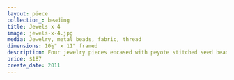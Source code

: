 ```yaml
---
layout: piece
collection_: beading
title: Jewels x 4
image: jewels-x-4.jpg
media: Jewelry, metal beads, fabric, thread
dimensions: 10½" x 11" framed
description: Four jewelry pieces encased with peyote stitched seed beads, quilted fabric in matted glassed maple frame two inches in depth.
price: $187
create_date: 2011
---
```

